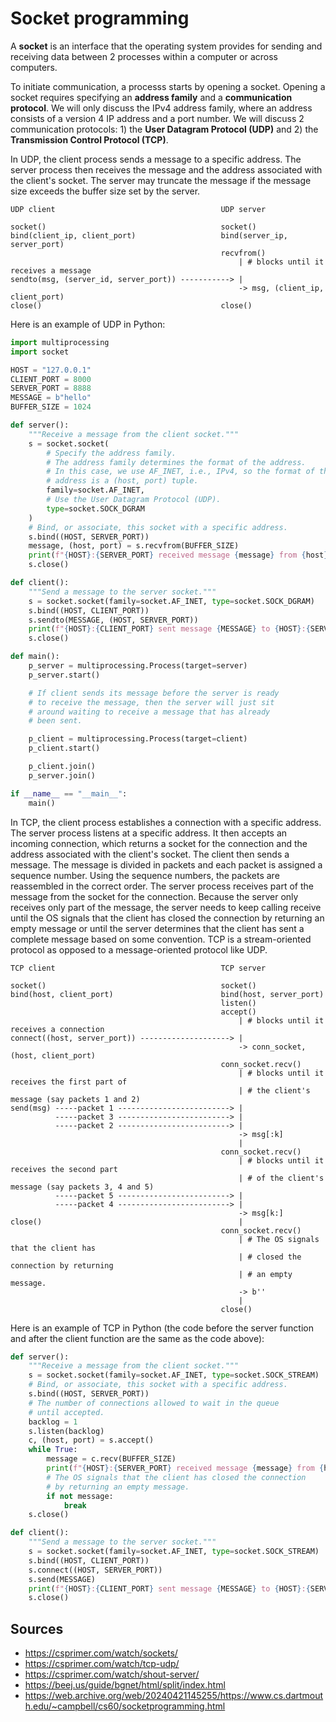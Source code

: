 # Socket programming

A **socket** is an interface that the operating system provides for sending and receiving data between 2 processes within a computer or across computers.

To initiate communication, a processs starts by opening a socket. Opening a socket requires specifying an **address family** and a **communication protocol**. We will only discuss the IPv4 address family, where an address consists of a version 4 IP address and a port number. We will discuss 2 communication protocols: 1) the **User Datagram Protocol (UDP)** and 2) the **Transmission Control Protocol (TCP)**.

In UDP, the client process sends a message to a specific address. The server process then receives the message and the address associated with the client's socket. The server may truncate the message if the message size exceeds the buffer size set by the server.

```
UDP client                                     UDP server

socket()                                       socket()
bind(client_ip, client_port)                   bind(server_ip, server_port)
                                               recvfrom()   
                                                   | # blocks until it receives a message
sendto(msg, (server_id, server_port)) -----------> |
                                                   -> msg, (client_ip, client_port)
close()                                        close()
```

Here is an example of UDP in Python:

```python
import multiprocessing
import socket

HOST = "127.0.0.1"
CLIENT_PORT = 8000
SERVER_PORT = 8888
MESSAGE = b"hello"
BUFFER_SIZE = 1024

def server():
	"""Receive a message from the client socket."""
	s = socket.socket(
		# Specify the address family.
		# The address family determines the format of the address.
		# In this case, we use AF_INET, i.e., IPv4, so the format of the
		# address is a (host, port) tuple.
		family=socket.AF_INET,
		# Use the User Datagram Protocol (UDP).
		type=socket.SOCK_DGRAM
	)
	# Bind, or associate, this socket with a specific address.
	s.bind((HOST, SERVER_PORT))
	message, (host, port) = s.recvfrom(BUFFER_SIZE)
	print(f"{HOST}:{SERVER_PORT} received message {message} from {host}:{port}")
	s.close()

def client():
	"""Send a message to the server socket."""
	s = socket.socket(family=socket.AF_INET, type=socket.SOCK_DGRAM)
	s.bind((HOST, CLIENT_PORT))
	s.sendto(MESSAGE, (HOST, SERVER_PORT))
	print(f"{HOST}:{CLIENT_PORT} sent message {MESSAGE} to {HOST}:{SERVER_PORT}")
	s.close()

def main():
	p_server = multiprocessing.Process(target=server)
	p_server.start()

	# If client sends its message before the server is ready
	# to receive the message, then the server will just sit
	# around waiting to receive a message that has already
	# been sent.

	p_client = multiprocessing.Process(target=client)
	p_client.start()

	p_client.join()
	p_server.join()

if __name__ == "__main__":
	main()
```

In TCP, the client process establishes a connection with a specific address. The server process listens at a specific address. It then accepts an incoming connection, which returns a socket for the connection and the address associated with the client's socket. The client then sends a message. The message is divided in packets and each packet is assigned a sequence number. Using the sequence numbers, the packets are reassembled in the correct order. The server process receives part of the message from the socket for the connection. Because the server only receives only part of the message, the server needs to keep calling receive until the OS signals that the client has closed the connection by returning an empty message or until the server determines that the client has sent a complete message based on some convention. TCP is a stream-oriented protocol as opposed to a message-oriented protocol like UDP.

```
TCP client                                     TCP server

socket()                                       socket()
bind(host, client_port)                        bind(host, server_port)
                                               listen()   
                                               accept()
                                                   | # blocks until it receives a connection
connect((host, server_port)) --------------------> |
                                                   -> conn_socket, (host, client_port)
                                               conn_socket.recv()
                                                   | # blocks until it receives the first part of
                                                   | # the client's message (say packets 1 and 2)
send(msg) -----packet 1 -------------------------> |
          -----packet 3 -------------------------> |
          -----packet 2 -------------------------> |
                                                   -> msg[:k]
                                                   |
                                               conn_socket.recv()
                                                   | # blocks until it receives the second part
                                                   | # of the client's message (say packets 3, 4 and 5)
          -----packet 5 -------------------------> |
          -----packet 4 -------------------------> |
                                                   -> msg[k:]
close()                                            |
                                               conn_socket.recv()
                                                   | # The OS signals that the client has
                                                   | # closed the connection by returning
                                                   | # an empty message.
                                                   -> b''
                                                   |
                                               close()
```

Here is an example of TCP in Python (the code before the server function and after the client function are the same as the code above):

```python
def server():
	"""Receive a message from the client socket."""
	s = socket.socket(family=socket.AF_INET, type=socket.SOCK_STREAM)
	# Bind, or associate, this socket with a specific address.
	s.bind((HOST, SERVER_PORT))
	# The number of connections allowed to wait in the queue
	# until accepted.
	backlog = 1
	s.listen(backlog)
	c, (host, port) = s.accept()
	while True:
		message = c.recv(BUFFER_SIZE)
		print(f"{HOST}:{SERVER_PORT} received message {message} from {host}:{port}")
		# The OS signals that the client has closed the connection
		# by returning an empty message.
		if not message:
			break
	s.close()

def client():
	"""Send a message to the server socket."""
	s = socket.socket(family=socket.AF_INET, type=socket.SOCK_STREAM)
	s.bind((HOST, CLIENT_PORT))
	s.connect((HOST, SERVER_PORT))
	s.send(MESSAGE)
	print(f"{HOST}:{CLIENT_PORT} sent message {MESSAGE} to {HOST}:{SERVER_PORT}")
	s.close()
```

## Sources

* https://csprimer.com/watch/sockets/
* https://csprimer.com/watch/tcp-udp/
* https://csprimer.com/watch/shout-server/
* https://beej.us/guide/bgnet/html/split/index.html
* https://web.archive.org/web/20240421145255/https://www.cs.dartmouth.edu/~campbell/cs60/socketprogramming.html